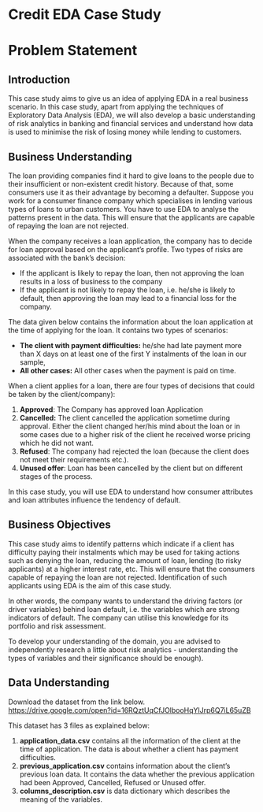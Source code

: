 # Credit EDA Case Study

# Problem Statement

## Introduction

This case study aims to give us an idea of applying EDA in a real business scenario. In this case study, apart from applying the techniques of Exploratory Data Analysis (EDA), we will also develop a basic understanding of risk analytics in banking and financial services and understand how data is used to minimise the risk of losing money while lending to customers.

## Business Understanding

The loan providing companies find it hard to give loans to the people due to their insufficient or non-existent credit history. Because of that, some consumers use it as their advantage by becoming a defaulter. Suppose you work for a consumer finance company which specialises in lending various types of loans to urban customers. You have to use EDA to analyse the patterns present in the data. This will ensure that the applicants are capable of repaying the loan are not rejected.

When the company receives a loan application, the company has to decide for loan approval based on the applicant’s profile. Two types of risks are associated with the bank’s decision:
- If the applicant is likely to repay the loan, then not approving the loan results in a loss of business to the company
- If the applicant is not likely to repay the loan, i.e. he/she is likely to default, then approving the loan may lead to a financial loss for the company.

The data given below contains the information about the loan application at the time of applying for the loan. It contains two types of scenarios:
- **The client with payment difficulties:** he/she had late payment more than X days on at least one of the first Y instalments of the loan in our sample,
- **All other cases:** All other cases when the payment is paid on time.

When a client applies for a loan, there are four types of decisions that could be taken by the client/company):
1. **Approved**: The Company has approved loan Application
2. **Cancelled:** The client cancelled the application sometime during approval. Either the client changed her/his mind about the loan or in some cases due to a higher risk of the client he received worse pricing which he did not want.
3. **Refused**: The company had rejected the loan (because the client does not meet their requirements etc.).
4. **Unused offer**:  Loan has been cancelled by the client but on different stages of the process.

In this case study, you will use EDA to understand how consumer attributes and loan attributes influence the tendency of default.

## Business Objectives 

This case study aims to identify patterns which indicate if a client has difficulty paying their instalments which may be used for taking actions such as denying the loan, reducing the amount of loan, lending (to risky applicants) at a higher interest rate, etc. This will ensure that the consumers capable of repaying the loan are not rejected. Identification of such applicants using EDA is the aim of this case study.

In other words, the company wants to understand the driving factors (or driver variables) behind loan default, i.e. the variables which are strong indicators of default.  The company can utilise this knowledge for its portfolio and risk assessment.

To develop your understanding of the domain, you are advised to independently research a little about risk analytics - understanding the types of variables and their significance should be enough).

## Data Understanding

Download the dataset from the link below.  
https://drive.google.com/open?id=16RQztUqCfJOlbooHqYlJrp6Q7iL65uZB

This dataset has 3 files as explained below: 
1. **application_data.csv**  contains all the information of the client at the time of application.
The data is about whether a client has payment difficulties.
2. **previous_application.csv** contains information about the client’s previous loan data. It contains the data whether the previous application had been Approved, Cancelled, Refused or Unused offer.
3. **columns_description.csv** is data dictionary which describes the meaning of the variables.
